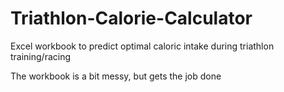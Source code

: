 # Triathlon-Calorie-Calculator
Excel workbook to predict optimal caloric intake during triathlon training/racing

The workbook is a bit messy, but gets the job done
